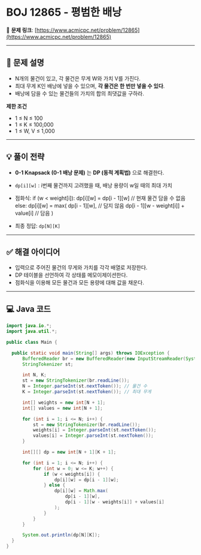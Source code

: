# BOJ 12865 - 평범한 배낭

🔗 **문제 링크**: [https://www.acmicpc.net/problem/12865](https://www.acmicpc.net/problem/12865)

---

## 📘 문제 설명

- N개의 물건이 있고, 각 물건은 무게 W와 가치 V를 가진다.
- 최대 무게 K인 배낭에 넣을 수 있으며, **각 물건은 한 번만 넣을 수 있다**.
- 배낭에 담을 수 있는 물건들의 가치의 합의 최댓값을 구하라.

**제한 조건**

- 1 ≤ N ≤ 100  
- 1 ≤ K ≤ 100,000  
- 1 ≤ W, V ≤ 1,000

---

## 💡 풀이 전략

- **0-1 Knapsack (0-1 배낭 문제)** 는 **DP (동적 계획법)** 으로 해결한다.
- `dp[i][w]` : i번째 물건까지 고려했을 때, 배낭 용량이 w일 때의 최대 가치
- 점화식:
if (w < weight[i]):
	dp[i][w] = dp[i - 1][w] // 현재 물건 담을 수 없음
else:
	dp[i][w] = max(
		dp[i - 1][w], // 담지 않음
		dp[i - 1][w - weight[i]] + value[i] // 담음
	)


- 최종 정답: `dp[N][K]`

---

## ✅ 해결 아이디어

- 입력으로 주어진 물건의 무게와 가치를 각각 배열로 저장한다.
- DP 테이블을 선언하여 각 상태를 메모이제이션한다.
- 점화식을 이용해 모든 물건과 모든 용량에 대해 값을 채운다.

---

## 💻 Java 코드

```java
import java.io.*;
import java.util.*;

public class Main {

  public static void main(String[] args) throws IOException {
      BufferedReader br = new BufferedReader(new InputStreamReader(System.in));
      StringTokenizer st;

      int N, K;
      st = new StringTokenizer(br.readLine());
      N = Integer.parseInt(st.nextToken()); // 물건 수
      K = Integer.parseInt(st.nextToken()); // 최대 무게

      int[] weights = new int[N + 1];
      int[] values = new int[N + 1];

      for (int i = 1; i <= N; i++) {
          st = new StringTokenizer(br.readLine());
          weights[i] = Integer.parseInt(st.nextToken());
          values[i] = Integer.parseInt(st.nextToken());
      }

      int[][] dp = new int[N + 1][K + 1];

      for (int i = 1; i <= N; i++) {
          for (int w = 0; w <= K; w++) {
              if (w < weights[i]) {
                  dp[i][w] = dp[i - 1][w];
              } else {
                  dp[i][w] = Math.max(
                      dp[i - 1][w],
                      dp[i - 1][w - weights[i]] + values[i]
                  );
              }
          }
      }

      System.out.println(dp[N][K]);
  }
}
```
